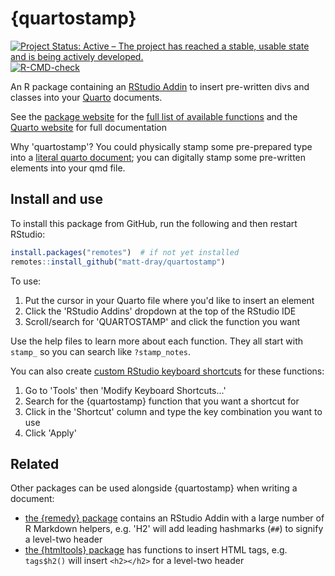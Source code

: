 
# {quartostamp}

<!-- badges: start -->
[![Project Status: Active – The project has reached a stable, usable state and is being actively developed.](https://www.repostatus.org/badges/latest/active.svg)](https://www.repostatus.org/#active)
[![R-CMD-check](https://github.com/matt-dray/quartostamp/workflows/R-CMD-check/badge.svg)](https://github.com/matt-dray/quartostamp/actions)
<!-- badges: end -->

An R package containing an [RStudio Addin](https://rstudio.github.io/rstudioaddins/) to insert pre-written divs and classes into your [Quarto](https://quarto.org/) documents.

See the [package website](https://matt-dray.github.io/quartostamp/) for the [full list of available functions](https://matt-dray.github.io/quartostamp/reference/index.html) and the [Quarto website](https://quarto.org/docs/guide/) for full documentation

Why 'quartostamp'? You could physically stamp some pre-prepared type into a [literal quarto document](https://en.wikipedia.org/wiki/Quarto); you can digitally stamp some pre-written elements into your qmd file.

## Install and use

To install this package from GitHub, run the following and then restart RStudio:

``` r
install.packages("remotes")  # if not yet installed
remotes::install_github("matt-dray/quartostamp")
```

To use: 

1. Put the cursor in your Quarto file where you'd like to insert an element
2. Click the 'RStudio Addins' dropdown at the top of the RStudio IDE
3. Scroll/search for 'QUARTOSTAMP' and click the function you want

Use the help files to learn more about each function. They all start with `stamp_` so you can search like `?stamp_notes`.

You can also create [custom RStudio keyboard shortcuts](https://support.rstudio.com/hc/en-us/articles/206382178-Customizing-Keyboard-Shortcuts-in-the-RStudio-IDE) for these functions:

1. Go to 'Tools' then 'Modify Keyboard Shortcuts...'
3. Search for the {quartostamp} function that you want a shortcut for
4. Click in the 'Shortcut' column and type the key combination you want to use
5. Click 'Apply'

## Related

Other packages can be used alongside {quartostamp} when writing a document:

* [the {remedy} package](https://thinkr-open.github.io/remedy/) contains an RStudio Addin with a large number of R Markdown helpers, e.g. 'H2' will add leading hashmarks (`##`) to signify a level-two header
* [the {htmltools} package](https://rstudio.github.io/htmltools/) has functions to insert HTML tags, e.g. `tags$h2()` will insert `<h2></h2>` for a level-two header
